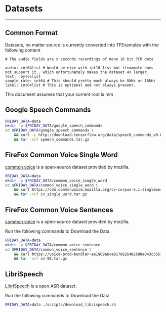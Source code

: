 # Datasets

---

## Common Format 

Datasets, no matter source is currently converted into TFExamples with the following content

```python3
# The audio fields are x seconds recordings of mono 16 bit PCM data 

audio: int64list # Would be nice with int16 list but tfexample does not support it.. which unfortunately makes the dataset 4x larger.
text:  byteslist
sample_rate: int64 # This should pretty much always be 8kHz or 16kHz
label: int64list # This is optional and not always present.
```

This document assumes that your current root is mm

## Google Speech Commands

```bash
FRIDAY_DATA=data
mkdir -p $FRIDAY_DATA/google_speech_commands
cd $FRIDAY_DATA/google_speech_commands \
    && curl -L http://download.tensorflow.org/data/speech_commands_v0.02.tar.gz > speech_commands.tar.gz \
    && tar -xvf speech_commands.tar.gz
```

## FireFox Common Voice Single Word

[common voice](https://commonvoice.mozilla.org/sv-SE/datasets) is a open-source dataset provided by mozilla. 

```bash 
FRIDAY_DATA=data
mkdir -p $FRIDAY_DATA/common_voice_single_word
cd $FRIDAY_DATA/common_voice_single_word \
    && curl https://cdn.commonvoice.mozilla.org/cv-corpus-5.1-singleword/cv-corpus-5.1-singleword.tar.gz > cv_single_word.tar.gz\
    && tar -xvf cv_single_word.tar.gz
```


## FireFox Common Voice Sentences

[common voice](https://commonvoice.mozilla.org/sv-SE/datasets) is a open-source dataset provided by mozilla. 

Run the following commands to Download the Data.

```bash
FRIDAY_DATA=data
mkdir -p $FRIDAY_DATA/common_voice_sentence
cd $FRIDAY_DATA/common_voice_sentence \
    && curl https://voice-prod-bundler-ee1969a6ce8178826482b88e843c335139bd3fb4.s3.amazonaws.com/cv-corpus-5.1-2020-06-22/sv-SE.tar.gz -L > sv-SE.tar.gz \
    && tar -xvf sv-SE.tar.gz
```

## LibriSpeech

[LibriSpeech](http://www.openslr.org/12) is a open ASR dataset.

Run the following commands to Download the Data
```bash
FRIDAY_DATA=data ./scripts/download_librispeech.sh
```

